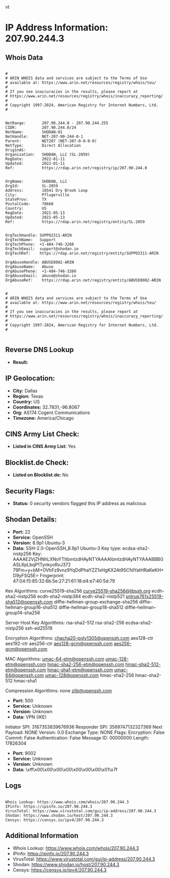 vt
# IP Address Information: 207.90.244.3

## Whois Data
```

#
# ARIN WHOIS data and services are subject to the Terms of Use
# available at: https://www.arin.net/resources/registry/whois/tou/
#
# If you see inaccuracies in the results, please report at
# https://www.arin.net/resources/registry/whois/inaccuracy_reporting/
#
# Copyright 1997-2024, American Registry for Internet Numbers, Ltd.
#


NetRange:       207.90.244.0 - 207.90.244.255
CIDR:           207.90.244.0/24
NetName:        SHODAN-01
NetHandle:      NET-207-90-244-0-1
Parent:         NET207 (NET-207-0-0-0-0)
NetType:        Direct Allocation
OriginAS:       
Organization:   SHODAN, LLC (SL-2059)
RegDate:        2022-01-11
Updated:        2022-01-11
Ref:            https://rdap.arin.net/registry/ip/207.90.244.0


OrgName:        SHODAN, LLC
OrgId:          SL-2059
Address:        18541 Dry Brook Loop
City:           Pflugerville
StateProv:      TX
PostalCode:     78660
Country:        US
RegDate:        2021-05-13
Updated:        2021-05-13
Ref:            https://rdap.arin.net/registry/entity/SL-2059


OrgTechHandle: SUPPO2311-ARIN
OrgTechName:   Support
OrgTechPhone:  +1-484-746-3260 
OrgTechEmail:  support@shodan.io
OrgTechRef:    https://rdap.arin.net/registry/entity/SUPPO2311-ARIN

OrgAbuseHandle: ABUSE8082-ARIN
OrgAbuseName:   Abuse
OrgAbusePhone:  +1-484-746-3260 
OrgAbuseEmail:  abuse@shodan.io
OrgAbuseRef:    https://rdap.arin.net/registry/entity/ABUSE8082-ARIN


#
# ARIN WHOIS data and services are subject to the Terms of Use
# available at: https://www.arin.net/resources/registry/whois/tou/
#
# If you see inaccuracies in the results, please report at
# https://www.arin.net/resources/registry/whois/inaccuracy_reporting/
#
# Copyright 1997-2024, American Registry for Internet Numbers, Ltd.
#


```
## Reverse DNS Lookup
- **Result:** 

## IP Geolocation:
- **City:** Dallas
- **Region:** Texas
- **Country:** US
- **Coordinates:** 32.7831,-96.8067
- **Org:** AS174 Cogent Communications
- **Timezone:** America/Chicago

## CINS Army List Check:
- **Listed in CINS Army List:** 
Yes

## Blocklist.de Check:
- **Listed on Blocklist.de:** 
No

## Security Flags:
- **Status:** 0 security vendors flagged this IP address as malicious

## Shodan Details:
- **Port:** 22
- **Service:** OpenSSH
- **Version:** 8.9p1 Ubuntu-3
- **Data:** SSH-2.0-OpenSSH_8.9p1 Ubuntu-3
Key type: ecdsa-sha2-nistp256
Key: AAAAE2VjZHNhLXNoYTItbmlzdHAyNTYAAAAIbmlzdHAyNTYAAABBBGASL6pLbqP1TynkyoRxJ372
79Fm+y+bM+OVhFz9vnz9YqDdPhaYZZ1xHgKX2At95CfdYatHRaKeKH+D9yFSQ5E=
Fingerprint: 47:04:f5:85:32:6b:5e:27:21:61:18:d4:e7:40:5d:79

Kex Algorithms:
	curve25519-sha256
	curve25519-sha256@libssh.org
	ecdh-sha2-nistp256
	ecdh-sha2-nistp384
	ecdh-sha2-nistp521
	sntrup761x25519-sha512@openssh.com
	diffie-hellman-group-exchange-sha256
	diffie-hellman-group16-sha512
	diffie-hellman-group18-sha512
	diffie-hellman-group14-sha256

Server Host Key Algorithms:
	rsa-sha2-512
	rsa-sha2-256
	ecdsa-sha2-nistp256
	ssh-ed25519

Encryption Algorithms:
	chacha20-poly1305@openssh.com
	aes128-ctr
	aes192-ctr
	aes256-ctr
	aes128-gcm@openssh.com
	aes256-gcm@openssh.com

MAC Algorithms:
	umac-64-etm@openssh.com
	umac-128-etm@openssh.com
	hmac-sha2-256-etm@openssh.com
	hmac-sha2-512-etm@openssh.com
	hmac-sha1-etm@openssh.com
	umac-64@openssh.com
	umac-128@openssh.com
	hmac-sha2-256
	hmac-sha2-512
	hmac-sha1

Compression Algorithms:
	none
	zlib@openssh.com


- **Port:** 500
- **Service:** Unknown
- **Version:** Unknown
- **Data:** VPN (IKE)

Initiator SPI: 3167353839676936
Responder SPI: 3569747132327369
Next Payload: NONE
Version: 0.0
Exchange Type: NONE
Flags:
    Encryption:     False
    Commit:         False
    Authentication: False
Message ID: 00000000
Length: 17826304

- **Port:** 9002
- **Service:** Unknown
- **Version:** Unknown
- **Data:** \xff\x00\x00\x00\x00\x00\x00\x00\x01\x7f

## Logs
```

Whois Lookup: https://www.whois.com/whois/207.90.244.3
IPinfo: https://ipinfo.io/207.90.244.3
VirusTotal: https://www.virustotal.com/gui/ip-address/207.90.244.3
Shodan: https://www.shodan.io/host/207.90.244.3
Censys: https://censys.io/ipv4/207.90.244.3

```
## Additional Information
- Whois Lookup: https://www.whois.com/whois/207.90.244.3
- IPinfo: https://ipinfo.io/207.90.244.3
- VirusTotal: https://www.virustotal.com/gui/ip-address/207.90.244.3
- Shodan: https://www.shodan.io/host/207.90.244.3
- Censys: https://censys.io/ipv4/207.90.244.3

